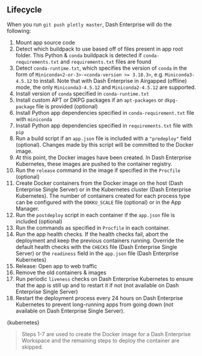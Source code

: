 
## Lifecycle

When you run `git push plotly master`, Dash Enterprise will do the following:

1. Mount app source code
2. Detect which buildpack to use based off of files present in app root folder. 
This Python & `conda` buildpack is detected if `conda-requirements.txt` and `requirements.txt`
files are found
3. Detect  `conda-runtime.txt`, which specifies the version of `conda` in the form 
    of `Miniconda<2-or-3>-<conda-version >= 3.18.3>`, e.g. `Miniconda3-4.5.12` to install.
    Note that with Dash Enterprise in Airgapped (offline) mode, the only `Miniconda3-4.5.12` and `Miniconda2-4.5.12` are supported.
4. Install version of  `conda` specified in `conda-runtime.txt` 
5. Install custom APT or DKPG packages if an `apt-packages` or `dkpg-package` file is provided (optional)
6. Install Python app dependencies specified in `conda-requirement.txt` file with `miniconda`
7. Install Python app dependencies specified in `requirements.txt` file with `pip`  
8. Run a build script if an `app.json` file is included with a `"predeploy"` 
field (optional). Changes made by this script will be committed to the Docker 
image.
9. At this point, the Docker images have been created. In Dash Enterprise 
Kubernetes, these images are pushed to the container registry.
10. Run the `release` command in the image if specified in the `Procfile` (optional)
11. Create Docker containers from the Docker image on the host (Dash Enterprise 
    Single Server) or in the Kubernetes cluster (Dash Enterprise Kubernetes). 
    The number of containers created for each process type can be configured with 
    the `DOKKU_SCALE` file (optional) or in the App Manager.
12. Run the `postdeploy` script in each container if the `app.json` file is 
    included (optional)
13. Run the commands as specified in `Procfile` in each container.
14. Run the app health checks. If the health checks fail, abort the deployment and 
    keep the previous containers running. Override the default health checks with 
    the `CHECKS` file (Dash Enterprise Single Server) or the `readiness` field in 
    the `app.json` file (Dash Enterprise Kubernetes)
15. Release: Open app to web traffic
16. Remove the old containers & images
17. Run periodic `liveness` checks on Dash Enterprise Kubernetes to ensure that 
    the app is still up and to restart it if not (not available on Dash Enterprise 
    Single Server)
18. Restart the deployment process every 24 hours on Dash Enterprise Kubernetes to 
    prevent long-running apps from going down (not available on Dash Enterprise Single Server).

{kubernetes}

> Steps 1-7 are used to create the Docker image for a Dash Enterprise Workspace and the 
> remaining steps to deploy the container are skipped.
